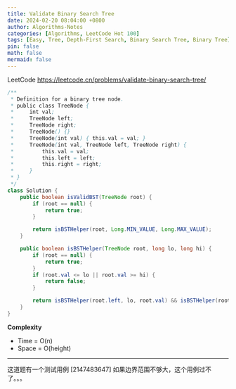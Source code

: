 ```yaml
---
title: Validate Binary Search Tree
date: 2024-02-20 08:04:00 +0800
author: Algorithms-Notes
categories: [Algorithms, LeetCode Hot 100]
tags: [Easy, Tree, Depth-First Search, Binary Search Tree, Binary Tree]
pin: false
math: false
mermaid: false
---
```


LeetCode <https://leetcode.cn/problems/validate-binary-search-tree/>

```java
/**
 * Definition for a binary tree node.
 * public class TreeNode {
 *     int val;
 *     TreeNode left;
 *     TreeNode right;
 *     TreeNode() {}
 *     TreeNode(int val) { this.val = val; }
 *     TreeNode(int val, TreeNode left, TreeNode right) {
 *         this.val = val;
 *         this.left = left;
 *         this.right = right;
 *     }
 * }
 */
class Solution {
    public boolean isValidBST(TreeNode root) {
        if (root == null) {
            return true;
        }

        return isBSTHelper(root, Long.MIN_VALUE, Long.MAX_VALUE);
    }

    public boolean isBSTHelper(TreeNode root, long lo, long hi) {
        if (root == null) {
            return true;
        }
        if (root.val <= lo || root.val >= hi) {
            return false;
        }

        return isBSTHelper(root.left, lo, root.val) && isBSTHelper(root.right, root.val, hi);
    }
}
```

**Complexity**

* Time = O(n) 
* Space = O(height) 

----

这道题有一个测试用例 [2147483647] 如果边界范围不够大，这个用例过不了。。。